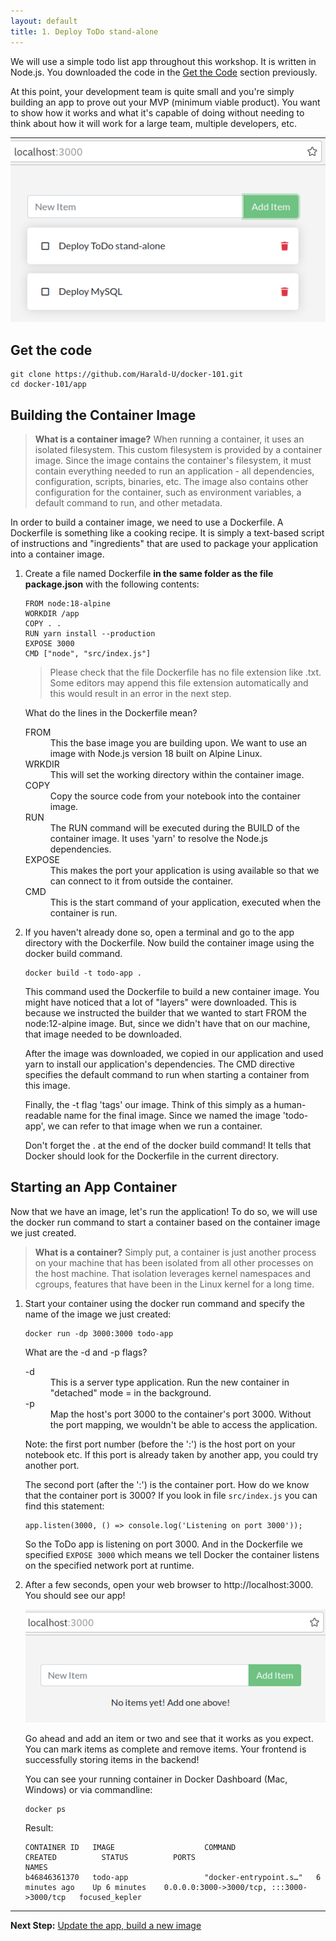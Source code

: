 ```yaml
---
layout: default
title: 1. Deploy ToDo stand-alone
---
```


We will use a simple todo list app throughout this workshop. It is written in Node.js. You downloaded the code in the [Get the Code](../index.md#get-the-code) section previously.

At this point, your development team is quite small and you're simply building an app to prove out your MVP (minimum viable product). You want to show how it works and what it's capable of doing without needing to think about how it will work for a large team, multiple developers, etc.

![Todo App](images/todo-app.png)

## Get the code

```
git clone https://github.com/Harald-U/docker-101.git
cd docker-101/app
```

## Building the Container Image

> **What is a container image?**
> When running a container, it uses an isolated filesystem. This custom filesystem is provided by a container image. Since the image contains the container's filesystem, it must contain everything needed to run an application - all dependencies, configuration, scripts, binaries, etc. The image also contains other configuration for the container, such as environment variables, a default command to run, and other metadata.

In order to build a container image, we need to use a Dockerfile. A Dockerfile is something like a cooking recipe. It is simply a text-based script of instructions and "ingredients" that are used to package your application into a container image. 

1. Create a file named Dockerfile **in the same folder as the file package.json** with the following contents:

    ```
    FROM node:18-alpine
    WORKDIR /app
    COPY . .
    RUN yarn install --production
    EXPOSE 3000
    CMD ["node", "src/index.js"]
    ```

   > Please check that the file Dockerfile has no file extension like .txt. Some editors may append this file extension automatically and this would result in an error in the next step.

   What do the lines in the Dockerfile mean?

      <dl>
         <dt>FROM</dt>
         <dd>This the base image you are building upon. We want to use an image with Node.js version 18 built on Alpine Linux.</dd>
         <dt>WRKDIR</dt>
         <dd>This will set the working directory within the container image.</dd>  
         <dt>COPY<dt>
         <dd>Copy the source code from your notebook into the container image.</dd>
         <dt>RUN</dt>
         <dd>The RUN command will be executed during the BUILD of the container image. 
         It uses 'yarn' to resolve the Node.js dependencies.</dd>
         <dt>EXPOSE<dt>
         <dd>This makes the port your application is using available so that we can connect to it from outside the container.</dd>
         <dt>CMD</dt>
         <dd>This is the start command of your application, executed when the container is run.</dd>   
      </dl>

2. If you haven't already done so, open a terminal and go to the app directory with the Dockerfile. Now build the container image using the docker build command.

   ```
   docker build -t todo-app .
   ```

   This command used the Dockerfile to build a new container image. You might have noticed that a lot of "layers" were downloaded. This is because we instructed the builder that we wanted to start FROM the node:12-alpine image. But, since we didn't have that on our machine, that image needed to be downloaded.

   After the image was downloaded, we copied in our application and used yarn to install our application's dependencies. The CMD directive specifies the default command to run when starting a container from this image.

   Finally, the -t flag 'tags' our image. Think of this simply as a human-readable name for the final image. Since we named the image 'todo-app', we can refer to that image when we run a container.

   Don't forget the . at the end of the docker build command! It tells that Docker should look for the Dockerfile in the current directory.

## Starting an App Container

Now that we have an image, let's run the application! To do so, we will use the docker run command to start a container based on the container image we just created.

> **What is a container?**
> Simply put, a container is just another process on your machine that has been isolated from all other processes on the host machine. That isolation leverages kernel namespaces and cgroups, features that have been in the Linux kernel for a long time.

1. Start your container using the docker run command and specify the name of the image we just created:

   ```
   docker run -dp 3000:3000 todo-app
   ```

   What are the -d and -p flags?

   <dl>
   <dt>-d</dt>
     <dd>This is a server type application. Run the new container in "detached" mode = in the background.</dd>
   <dt>-p</dt>
     <dd>Map the host's port 3000 to the container's port 3000. Without the port mapping, we wouldn't be able to access the application.</dd>
   </dl>    
   
   Note: the first port number (before the ':') is the host port on your notebook etc. If this port is already taken by another app, you could try another port. 
   
   The second port (after the ':') is the container port. How do we know that the container port is 3000? If you look in file `src/index.js`  you can find this statement:

   ```
   app.listen(3000, () => console.log('Listening on port 3000'));
   ```

   So the ToDo app is listening on port 3000. And in the Dockerfile we specified `EXPOSE 3000` which means we tell Docker the container listens on the specified network port at runtime.


2. After a few seconds, open your web browser to http://localhost:3000. You should see our app!

   ![Empty Todo List](images/empty-todo-app.png)

   Go ahead and add an item or two and see that it works as you expect. You can mark items as complete and remove items. Your frontend is successfully storing items in the backend! 

   You can see your running container in Docker Dashboard (Mac, Windows) or via commandline:

   ```
   docker ps
   ```

   Result:

   ```
   CONTAINER ID   IMAGE                    COMMAND                  CREATED          STATUS          PORTS                                       NAMES
   b46846361370   todo-app                 "docker-entrypoint.s…"   6 minutes ago    Up 6 minutes    0.0.0.0:3000->3000/tcp, :::3000->3000/tcp   focused_kepler
   ```

---

**Next Step:** [Update the app, build a new image](lab2.md) 